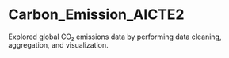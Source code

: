 # Carbon_Emission_AICTE2
Explored global CO₂ emissions data by performing data cleaning, aggregation, and visualization.
